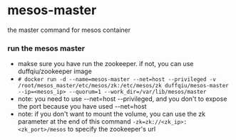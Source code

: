 # mesos-master
the master command for mesos container


### run the mesos master

- makse sure you have run the zookeeper. if not, you can use duffqiu/zookeeper image
- `# docker run -d --name=mesos-master --net=host --privileged -v /root/mesos_master/etc/mesos/zk:/etc/mesos/zk duffqiu/mesos-master  --ip=<mesos_ip> --quorum=1 --work_dir=/var/lib/mesos/master`
- note: you need to use --net=host --privileged, and you don't to expose the port because you have used --net=host
- note: if you don't want to mount the volume, you can use the zk parameter at the end of this command `-zk=zk://<zk_ip>:<zk_port>/mesos` to specify the zookeeper's url

